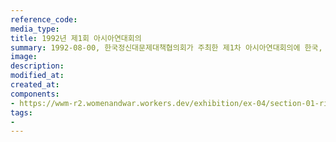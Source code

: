 ```yaml
---
reference_code:
media_type:
title: 1992년 제1회 아시아연대회의
summary: 1992-08-00, 한국정신대문제대책협의회가 주최한 제1차 아시아연대회의에 한국, 필리핀, 타이완, 타이, 홍콩, 일본 6개국의 단체와 일본군'위안부' 피해자들이 참가했다. 
image:
description:
modified_at:
created_at:
components:
- https://wwm-r2.womenandwar.workers.dev/exhibition/ex-04/section-01-right/17_한국,%20필리핀,%20타이완,%20타이,%20홍콩,%20일본%206개국이%20참가한%20제1회%20아시아연대회의.jpg
tags:
-
---
```


